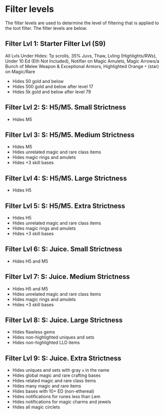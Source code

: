 # Filter levels

The filter levels are used to determine the level of filtering that is applied to the loot filter. The filter levels are below.

## Filter Lvl 1: Starter Filter Lvl (S9)

All Lvls Under Hides: Tp scrolls, 35% Juvs, Thaw, Lvling (Highlights/RWs), Under 10 Ed (Eth Not Included), Notifier on Magic Amulets, Magic Arrows/a Bunch of Melee Weapon & Exceptional Armors, Highlighted Orange `*` (star) on Magic/Rare

-   Hides 50 gold and below
-   Hides 500 gold and below after level 17
-   Hides 5k gold and below after level 79

## Filter Lvl 2: S: H5/M5. Small Strictness

-   Hides M5

## Filter Lvl 3: S: H5/M5. Medium Strictness

-   Hides M5
-   Hides unrelated magic and rare class items
-   Hides magic rings and amulets
-   Hides +3 skill bases

## Filter Lvl 4: S: H5/M5. Large Strictness

-   Hides H5

## Filter Lvl 5: S: H5/M5. Extra Strictness

-   Hides H5
-   Hides unrelated magic and rare class items
-   Hides magic rings and amulets
-   Hides +3 skill bases

## Filter Lvl 6: S: Juice. Small Strictness

-   Hides H5 and M5

## Filter Lvl 7: S: Juice. Medium Strictness

-   Hides H5 and M5
-   Hides unrelated magic and rare class items
-   Hides magic rings and amulets
-   Hides +3 skill bases

## Filter Lvl 8: S: Juice. Large Strictness

-   Hides flawless gems
-   Hides non-highlighted uniques and sets
-   Hides non-highlighted LLD items

## Filter Lvl 9: S: Juice. Extra Strictness

-   Hides uniques and sets with gray `x` in the name
-   Hides global magic and rare crafting bases
-   Hides related magic and rare class items
-   Hides many magic and rare items
-   Hides bases with 10+ ED (non-ethereal)
-   Hides notifications for runes less than Lem
-   Hides notifications for magic charms and jewels
-   Hides all magic circlets
